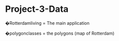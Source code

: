 # Project-3-Data

�Rotterdamliving = The main application

�polygonclasses = the polygons (map of Rotterdam) 

